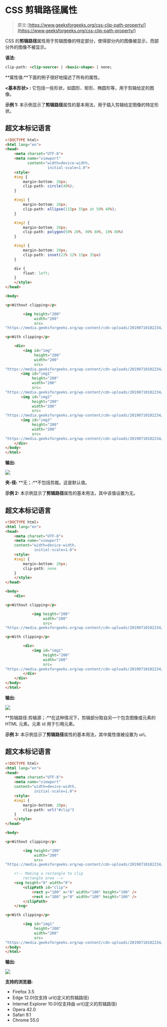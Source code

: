 # CSS 剪辑路径属性

> 原文:[https://www.geeksforgeeks.org/css-clip-path-property/](https://www.geeksforgeeks.org/css-clip-path-property/)

CSS 的**剪辑路径**属性用于剪辑图像的特定部分，使得部分内的图像被显示，而部分外的图像不被显示。

**语法:**

```html
clip-path: <clip-source> | <basic-shape> | none;
```

**属性值:**下面的例子很好地描述了所有的属性。

**<基本形状> :** 它包括一些形状，如圆形、矩形、椭圆形等，用于剪辑给定的图像。

**示例 1:** 本示例显示了**剪辑路径**属性的基本用法，用于插入剪辑给定图像的特定形状。

## 超文本标记语言

```html
<!DOCTYPE html>
<html lang="en">
<head>
    <meta charset="UTF-8">
    <meta name="viewport"
          content="width=device-width,
                   initial-scale=1.0">
    <style>
    #img {
        margin-bottom: 20px;
        clip-path: circle(40%);
    }

    #img1 {
        margin-bottom: 20px;
        clip-path: ellipse(115px 55px at 50% 40%);
    }

    #img2 {
        margin-bottom: 20px;
        clip-path: polygon(50% 20%, 90% 80%, 10% 80%)
    }

    #img3 {
        margin-bottom: 20px;
        clip-path: inset(22% 12% 15px 35px)
    }

    div {
        float: left;
    }
    </style>
</head>

<body>

<p>Without clipping</p>

        <img height="200"
             width="200"
             src=
"https://media.geeksforgeeks.org/wp-content/cdn-uploads/20190710102234/download3.png">

<p>With clipping</p>

    <div>
        <img id="img"
             height="200"
             width="200"
             src=
"https://media.geeksforgeeks.org/wp-content/cdn-uploads/20190710102234/download3.png">
       <img id="img1"
            height="200"
            width="200"
            src=
"https://media.geeksforgeeks.org/wp-content/cdn-uploads/20190710102234/download3.png">
       <img id="img2"
            height="200"
            width="200"
            src=
"https://media.geeksforgeeks.org/wp-content/cdn-uploads/20190710102234/download3.png">
       <img id="img3"
            height="200"
            width="200"
            src=
"https://media.geeksforgeeks.org/wp-content/cdn-uploads/20190710102234/download3.png">
    </div>
</body>
</html>
```

**输出:**

![](img/2d9dc483cdd64bfbe256e7a65b594d73.png)

**夹-径:** **无；:**不包括剪裁。这是默认值。

**示例 2:** 本示例显示了**剪辑路径**属性的基本用法，其中该值设置为无。

## 超文本标记语言

```html
<!DOCTYPE html>
<html lang="en">
<head>
    <meta charset="UTF-8">
    <meta name="viewport"
    content="width=device-width,
             initial-scale=1.0">
    <style>
    #img1 {
        margin-bottom: 20px;
        clip-path: none
    }
    </style>
</head>

<body>
    <div>

<p>Without clipping</p>

            <img height="200"
                 width="200"
                 src=
"https://media.geeksforgeeks.org/wp-content/cdn-uploads/20190710102234/download3.png">

<p>With clipping</p>

        <div>
            <img id="img1"
                 height="200"
                 width="200"
                 src=
"https://media.geeksforgeeks.org/wp-content/cdn-uploads/20190710102234/download3.png">
        </div>
    </div>
</body>
</html>
```

**输出:**

![](img/3d1f33aee09bae67696fdb67487d24a2.png)

**剪辑路径:剪辑源；:**在这种情况下，剪辑部分取自另一个包含图像或元素的 HTML 元素。元素 id 用于引用元素。

**示例 3:** 本示例显示了**剪辑路径**属性的基本用法，其中属性值被设置为 url。

## 超文本标记语言

```html
<!DOCTYPE html>
<html lang="en">
<head>
    <meta charset="UTF-8">
    <meta name="viewport"
    content="width=device-width,
             initial-scale=1.0">
    <style>
    #img1 {
        margin-bottom: 20px;
        clip-path: url("#clip")
    }
    </style>
</head>

<body>

<p>Without clipping</p>

        <img height="200"
             width="200"
             src=
"https://media.geeksforgeeks.org/wp-content/cdn-uploads/20190710102234/download3.png">

    <!-- Making a rectangle to clip
        rectangle area -->
    <svg height="0" width="0">
        <clipPath id="clip">
            <rect y="100" x="0" width="100" height="100" />
            <rect x="100" y="0" width="100" height="100" />
        </clipPath>
    </svg>

<p>With clipping</p>

        <img id="img1"
             height="200"
             width="200"
             src=
"https://media.geeksforgeeks.org/wp-content/cdn-uploads/20190710102234/download3.png">
</body>
</html>
```

**输出:**

![](img/d7a416be10619ac9fd4a37d6705b5909.png)

**支持的浏览器:**

*   Firefox 3.5
*   Edge 12.0(仅支持 url()定义的剪辑路径)
*   Internet Explorer 10.0(仅支持由 url()定义的剪辑路径)
*   Opera 42.0
*   Safari 9.1
*   Chrome 55.0